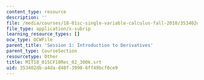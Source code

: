 ```yaml
---
content_type: resource
description: ''
file: /media/courses/18-01sc-single-variable-calculus-fall-2010/353402dba4dad48f39986ff49bcf0ce9_MIT18_01SCF10Rec_02_300k.srt
file_type: application/x-subrip
learning_resource_types: []
ocw_type: OCWFile
parent_title: 'Session 1: Introduction to Derivatives'
parent_type: CourseSection
resourcetype: Other
title: MIT18_01SCF10Rec_02_300k.srt
uid: 353402db-a4da-d48f-3998-6ff49bcf0ce9
---
```

